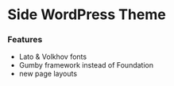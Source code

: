# Side WordPress Theme

### Features

* Lato & Volkhov fonts
* Gumby framework instead of Foundation
* new page layouts